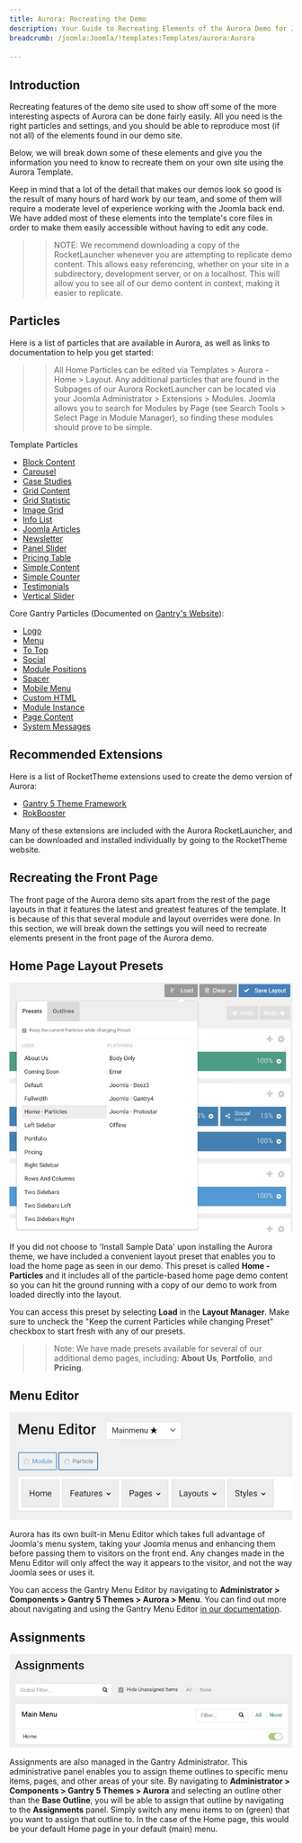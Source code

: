 ```yaml
---
title: Aurora: Recreating the Demo
description: Your Guide to Recreating Elements of the Aurora Demo for Joomla
breadcrumb: /joomla:Joomla/!templates:Templates/aurora:Aurora

---
```


Introduction
-----

Recreating features of the demo site used to show off some of the more interesting aspects of Aurora can be done fairly easily. All you need is the right particles and settings, and you should be able to reproduce most (if not all) of the elements found in our demo site.

Below, we will break down some of these elements and give you the information you need to know to recreate them on your own site using the Aurora Template.

Keep in mind that a lot of the detail that makes our demos look so good is the result of many hours of hard work by our team, and some of them will require a moderate level of experience working with the Joomla back end. We have added most of these elements into the template's core files in order to make them easily accessible without having to edit any code.

>> NOTE: We recommend downloading a copy of the RocketLauncher whenever you are attempting to replicate demo content. This allows easy referencing, whether on your site in a subdirectory, development server, or on a localhost. This will allow you to see all of our demo content in context, making it easier to replicate.

Particles
-----

Here is a list of particles that are available in Aurora, as well as links to documentation to help you get started:

>> All Home Particles can be edited via Templates > Aurora - Home > Layout. Any additional particles that are found in the Subpages of our Aurora RocketLauncher can be located via your Joomla Administrator > Extensions > Modules. Joomla allows you to search for Modules by Page (see Search Tools > Select Page in Module Manager), so finding these modules should prove to be simple.

Template Particles

- [Block Content](particle_block.md)
- [Carousel](particle_carousel.md)
- [Case Studies](particle_case.md)
- [Grid Content](particle_gridcontent.md)
- [Grid Statistic](particle_grid.md)
- [Image Grid](particle_image.md)
- [Info List](particle_info.md)
- [Joomla Articles](particle_joomla.md)
- [Newsletter](particle_newsletter.md)
- [Panel Slider](particle_panel.md)
- [Pricing Table](particle_pricing.md)
- [Simple Content](particle_simple.md)
- [Simple Counter](particle_simplecounter.md)
- [Testimonials](particle_testimonials.md)
- [Vertical Slider](particle_vertical.md)

Core Gantry Particles (Documented on [Gantry's Website](http://gantry.org)):

* [Logo](http://docs.gantry.org/gantry5/particles/logo)
* [Menu](http://docs.gantry.org/gantry5/particles/menu-control)
* [To Top](http://docs.gantry.org/gantry5/particles/to-top)
* [Social](http://docs.gantry.org/gantry5/particles/social)
* [Module Positions](http://docs.gantry.org/gantry5/particles/position)
* [Spacer](http://docs.gantry.org/gantry5/particles/spacer)
* [Mobile Menu](http://docs.gantry.org/gantry5/particles/mobile-menu)
* [Custom HTML](http://docs.gantry.org/gantry5/particles/custom-html)
* [Module Instance](http://docs.gantry.org/gantry5/particles/module-instance)
* [Page Content](http://docs.gantry.org/gantry5/particles/page-content)
* [System Messages](http://docs.gantry.org/gantry5/particles/system-messages)

Recommended Extensions
-----

Here is a list of RocketTheme extensions used to create the demo version of Aurora:

* [Gantry 5 Theme Framework](http://gantry.org/)
* [RokBooster](http://www.rockettheme.com/joomla/extensions/rokbooster)

Many of these extensions are included with the Aurora RocketLauncher, and can be downloaded and installed individually by going to the RocketTheme website.

Recreating the Front Page
-----

The front page of the Aurora demo sits apart from the rest of the page layouts in that it features the latest and greatest features of the template. It is because of this that several module and layout overrides were done. In this section, we will break down the settings you will need to recreate elements present in the front page of the Aurora demo.

Home Page Layout Presets
-----

![Layout Presets](assets/layout_presets.jpeg)

If you did not choose to 'Install Sample Data' upon installing the Aurora theme, we have included a convenient layout preset that enables you to load the home page as seen in our demo. This preset is called **Home - Particles** and it includes all of the particle-based home page demo content so you can hit the ground running with a copy of our demo to work from loaded directly into the layout.

You can access this preset by selecting **Load** in the **Layout Manager**. Make sure to uncheck the "Keep the current Particles while changing Preset" checkbox to start fresh with any of our presets.

>> Note: We have made presets available for several of our additional demo pages, including: **About Us**, **Portfolio**, and **Pricing**.

Menu Editor
-----

![](assets/menu_1.jpeg)

Aurora has its own built-in Menu Editor which takes full advantage of Joomla's menu system, taking your Joomla menus and enhancing them before passing them to visitors on the front end. Any changes made in the Menu Editor will only affect the way it appears to the visitor, and not the way Joomla sees or uses it.

You can access the Gantry Menu Editor by navigating to **Administrator > Components > Gantry 5 Themes > Aurora > Menu**. You can find out more about navigating and using the Gantry Menu Editor [in our documentation](http://docs.gantry.org/gantry5/configure/menu-editor).

Assignments
-----

![](assets/assignments_1.jpeg)

Assignments are also managed in the Gantry Administrator. This administrative panel enables you to assign theme outlines to specific menu items, pages, and other areas of your site. By navigating to **Administrator > Components > Gantry 5 Themes > Aurora** and selecting an outline other than the **Base Outline**, you will be able to assign that outline by navigating to the **Assignments** panel. Simply switch any menu items to on (green) that you want to assign that outline to. In the case of the Home page, this would be your default Home page in your default (main) menu.
